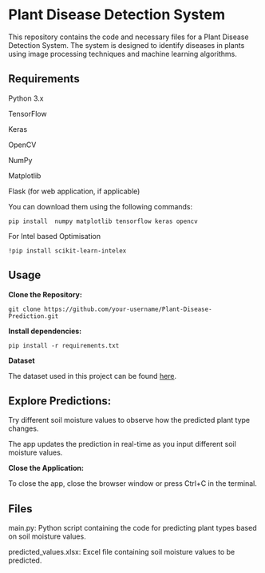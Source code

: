# **Plant Disease Detection System**


This repository contains the code and necessary files for a Plant Disease Detection System. The system is designed to identify diseases in plants using image processing techniques and machine learning algorithms.

## **Requirements**

Python 3.x


TensorFlow


Keras


OpenCV


NumPy


Matplotlib


Flask (for web application, if applicable)


You can download them using the following commands:

```
pip install  numpy matplotlib tensorflow keras opencv 
```

For Intel based Optimisation 

```
!pip install scikit-learn-intelex
```

## **Usage**

**Clone the Repository:**



```
git clone https://github.com/your-username/Plant-Disease-Prediction.git
```

**Install dependencies:**


```
pip install -r requirements.txt
```

**Dataset**

The dataset used in this project can be found [here](https://www.kaggle.com/datasets/vipoooool/new-plant-diseases-dataset).


## **Explore Predictions:**

Try different soil moisture values to observe how the predicted plant type changes.

The app updates the prediction in real-time as you input different soil moisture values.



**Close the Application:**

To close the app, close the browser window or press Ctrl+C in the terminal.


## **Files**

main.py: Python script containing the code for predicting plant types based on soil moisture values.

predicted_values.xlsx: Excel file containing soil moisture values to be predicted.

